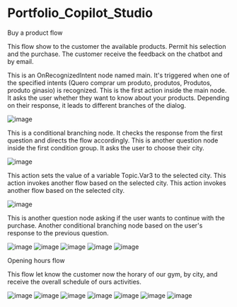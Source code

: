 # Portfolio_Copilot_Studio

Buy a product flow

This flow show to the customer the available products. Permit his selection and the purchase.
The customer receive the feedback on the chatbot and by email.

This is an OnRecognizedIntent node named main. It's triggered when one of the specified intents (Quero comprar um produto, produtos, Produtos, produto ginasio) is recognized.
This is the first action inside the main node. It asks the user whether they want to know about your products. Depending on their response, it leads to different branches of the dialog.

![image](https://github.com/danielousa/Portfolio_Power_Platform/assets/159817085/6013fd07-6f19-47d0-92c7-0f8830d6b07f)

This is a conditional branching node. It checks the response from the first question and directs the flow accordingly.
This is another question node inside the first condition group. It asks the user to choose their city.


![image](https://github.com/danielousa/Portfolio_Power_Platform/assets/159817085/1e1f1ea8-27ff-4b71-8891-eafdaacbc054)

This action sets the value of a variable Topic.Var3 to the selected city. This action invokes another flow based on the selected city. This action invokes another flow based on the selected city.

![image](https://github.com/danielousa/Portfolio_Power_Platform/assets/159817085/b6c36992-b59a-4a23-9bf4-88e118ef6390)

This is another question node asking if the user wants to continue with the purchase. Another conditional branching node based on the user's response to the previous question.

![image](https://github.com/danielousa/Portfolio_Power_Platform/assets/159817085/fb9a81cc-46ae-4b4e-a7e4-2887988ad508)
![image](https://github.com/danielousa/Portfolio_Power_Platform/assets/159817085/d14bb198-4513-4619-b8eb-35ae2b811f04)
![image](https://github.com/danielousa/Portfolio_Power_Platform/assets/159817085/b9b47fff-b2d5-4644-b3bf-c09262b4f920)
![image](https://github.com/danielousa/Portfolio_Power_Platform/assets/159817085/2ae65a55-6f7c-48e6-8744-f201bacdcc9c)
![image](https://github.com/danielousa/Portfolio_Power_Platform/assets/159817085/b3099517-5d15-404e-b8a7-5cade76298c9)



Opening hours flow

This flow let know the customer now the horary of our gym, by city, and receive the overall schedule of ours activities.

![image](https://github.com/danielousa/Portfolio_Power_Platform/assets/159817085/43885018-b79e-4be8-a65d-af8e1cce304a)
![image](https://github.com/danielousa/Portfolio_Power_Platform/assets/159817085/fde0817e-a2a2-4100-b288-faafbf2cf1e2)
![image](https://github.com/danielousa/Portfolio_Power_Platform/assets/159817085/6cd5100f-87e1-4c27-8681-66d20dd950e8)
![image](https://github.com/danielousa/Portfolio_Power_Platform/assets/159817085/2c03796c-da34-444c-92dc-e6dbbfa1f612)
![image](https://github.com/danielousa/Portfolio_Power_Platform/assets/159817085/6b52ad51-e41a-4261-87c5-238855fc23c3)
![image](https://github.com/danielousa/Portfolio_Power_Platform/assets/159817085/1fdbbdbe-b929-46dc-93f3-ea1801377b2f)
![image](https://github.com/danielousa/Portfolio_Power_Platform/assets/159817085/6603f556-6053-469b-9cde-0f77cb929bd0)
